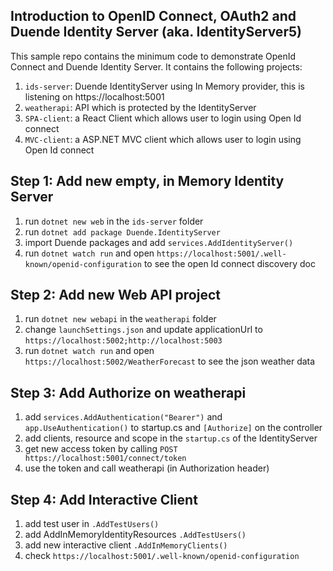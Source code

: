 ## Introduction to OpenID Connect, OAuth2 and Duende Identity Server (aka. IdentityServer5)

This sample repo contains the minimum code to demonstrate OpenId Connect and Duende Identity Server. It contains the following projects:

1. `ids-server`: Duende IdentityServer using In Memory provider, this is listening on https://localhost:5001
1. `weatherapi`: API which is protected by the IdentityServer
1. `SPA-client`: a React Client which allows user to login using Open Id connect
1. `MVC-client`: a ASP.NET MVC client which allows user to login using Open Id connect

## Step 1: Add new empty, in Memory Identity Server

1. run `dotnet new web` in the `ids-server` folder
1. run `dotnet add package Duende.IdentityServer` 
1. import Duende packages and add `services.AddIdentityServer()` 
1. run `dotnet watch run` and open `https://localhost:5001/.well-known/openid-configuration` to see the open Id connect discovery doc

## Step 2: Add new Web API project

1. run `dotnet new webapi` in the `weatherapi` folder
1. change `launchSettings.json` and update applicationUrl to `https://localhost:5002;http://localhost:5003`
1. run `dotnet watch run` and open `https://localhost:5002/WeatherForecast` to see the json weather data 

## Step 3: Add Authorize on weatherapi

1. add `services.AddAuthentication("Bearer")` and `app.UseAuthentication()` to startup.cs and `[Authorize]` on the controller
1. add clients, resource and scope in the `startup.cs` of the IdentityServer
1. get new access token by calling `POST https://localhost:5001/connect/token`
1. use the token and call weatherapi (in Authorization header)

## Step 4: Add Interactive Client

1. add test user in `.AddTestUsers()` 
1. add AddInMemoryIdentityResources `.AddTestUsers()` 
1. add new interactive client `.AddInMemoryClients()` 
1. check `https://localhost:5001/.well-known/openid-configuration`


